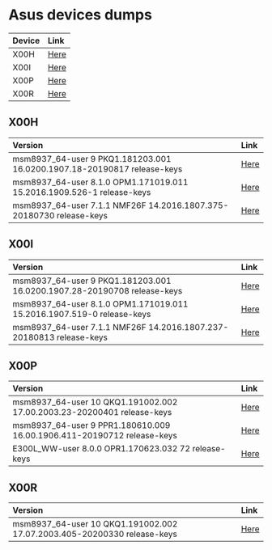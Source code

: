 # Asus devices dumps

| Device                  | Link                              |
| :---------------------- | :-------------------------------- |
| X00H                    | [Here](#X00H)                     |
| X00I                    | [Here](#X00I)                     |
| X00P                    | [Here](#X00P)                     |
| X00R                    | [Here](#X00R)                     |

## X00H

| Version                                                                        | Link                                                                                              |
| :----------------------------------------------------------------------------- | :------------------------------------------------------------------------------------------------ |
| msm8937_64-user 9 PKQ1.181203.001 16.0200.1907.18-20190817 release-keys        | [Here](https://github.com/asusdevices/dumps/tree/msm8937_64-user-9-PKQ1.181203.001-16.0200.1907.18-20190817-release-keys)                     |
| msm8937_64-user 8.1.0 OPM1.171019.011 15.2016.1909.526-1 release-keys          | [Here](https://github.com/asusdevices/dumps/tree/msm8937_64-user-8.1.0-OPM1.171019.011-15.2016.1909.526-1-release-keys)                       |
| msm8937_64-user 7.1.1 NMF26F 14.2016.1807.375-20180730 release-keys            | [Here](https://github.com/asusdevices/dumps/tree/msm8937_64-user-7.1.1-NMF26F-14.2016.1807.375-20180730-release-keys)                         |

## X00I

| Version                                                                        | Link                                                                                              |
| :----------------------------------------------------------------------------- | :------------------------------------------------------------------------------------------------ |
| msm8937_64-user 9 PKQ1.181203.001 16.0200.1907.28-20190708 release-keys        | [Here](https://github.com/asusdevices/dumps/tree/msm8937_64-user-9-PKQ1.181203.001-16.0200.1907.28-20190708-release-keys)                     |
| msm8937_64-user 8.1.0 OPM1.171019.011 15.2016.1907.519-0 release-keys          | [Here](https://github.com/asusdevices/dumps/tree/msm8937_64-user-8.1.0-OPM1.171019.011-15.2016.1907.519-0-release-keys)                       |
| msm8937_64-user 7.1.1 NMF26F 14.2016.1807.237-20180813 release-keys            | [Here](https://github.com/asusdevices/dumps/tree/msm8937_64-user-7.1.1-NMF26F-14.2016.1807.237-20180813-release-keys)                         |

## X00P

| Version                                                                        | Link                                                                                              |
| :----------------------------------------------------------------------------- | :------------------------------------------------------------------------------------------------ |
| msm8937_64-user 10 QKQ1.191002.002 17.00.2003.23-20200401 release-keys         | [Here](https://github.com/asusdevices/dumps/tree/UL-ASUS_X00P-WW-AOSP-17.00.2003.23-user)                                                     |
| msm8937_64-user 9 PPR1.180610.009 16.00.1906.411-20190712 release-keys         | [Here](https://github.com/asusdevices/dumps/tree/UL-ASUS_X00P-WW-16.00.1906.411-user)                                                         |
| E300L_WW-user 8.0.0 OPR1.170623.032 72 release-keys                            | [Here](https://github.com/asusdevices/dumps/tree/UL-ASUS_X00P-WW-15.00.2005.120-user)                                                         |

## X00R

| Version                                                                        | Link                                                                                              |
| :----------------------------------------------------------------------------- | :------------------------------------------------------------------------------------------------ |
| msm8937_64-user 10 QKQ1.191002.002 17.07.2003.405-20200330 release-keys        | [Here](https://github.com/asusdevices/dumps/tree/msm8937_64-user-10-QKQ1.191002.002-17.07.2003.405-20200330-release-keys)                     |
